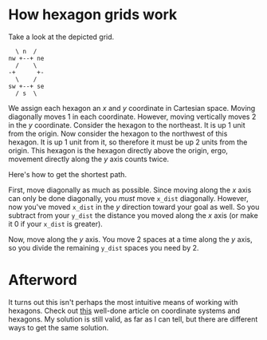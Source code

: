 # How hexagon grids work

Take a look at the depicted grid.

```
  \ n  /
nw +--+ ne
  /    \
-+      +-
  \    /
sw +--+ se
  / s  \
```

We assign each hexagon an _x_ and _y_ coordinate in Cartesian space. Moving
diagonally moves 1 in each coordinate. However, moving vertically moves 2 in
the _y_ coordinate. Consider the hexagon to the northeast. It is up 1 unit from
the origin. Now consider the hexagon to the northwest of this hexagon. It is up
1 unit from it, so therefore it must be up 2 units from the origin. This
hexagon is the hexagon directly above the origin, ergo, movement directly along
the _y_ axis counts twice.

Here's how to get the shortest path.

First, move diagonally as much as possible. Since moving along the _x_ axis can
only be done diagonally, you _must_ move `x_dist` diagonally. However, now you've
moved `x_dist` in the _y_ direction toward your goal as well.  So you subtract from
your `y_dist` the distance you moved along the _x_ axis (or make it 0 if your
`x_dist` is greater).

Now, move along the _y_ axis. You move 2 spaces at a time
along the _y_ axis, so you divide the remaining `y_dist` spaces you need by 2.

# Afterword

It turns out this isn't perhaps the most intuitive means of working with
hexagons. Check out [this](https://www.redblobgames.com/grids/hexagons/)
well-done article on coordinate systems and hexagons. My solution is still
valid, as far as I can tell, but there are different ways to get the same
solution.
